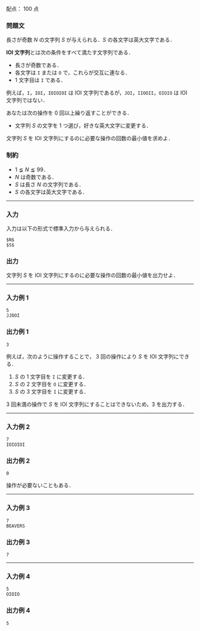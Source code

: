 配点： $100$ 点

### 問題文

長さが奇数 $N$ の文字列 $S$ が与えられる．$S$ の各文字は英大文字である．

**IOI 文字列**とは次の条件をすべて満たす文字列である．

- 長さが奇数である．
- 各文字は `I` または `O` で，これらが交互に連なる．
- $1$ 文字目は `I` である．

例えば，`I`，`IOI`，`IOIOIOI` は IOI 文字列であるが，`JOI`，`IIOOII`，`OIOIO` は IOI 文字列ではない．

あなたは次の操作を $0$ 回以上繰り返すことができる．

- 文字列 $S$ の文字を $1$ つ選び，好きな英大文字に変更する．

文字列 $S$ を IOI 文字列にするのに必要な操作の回数の最小値を求めよ．

### 制約

- $1 \leqq N \leqq 99$．
- $N$ は奇数である．
- $S$ は長さ $N$ の文字列である．
- $S$ の各文字は英大文字である．

---

### 入力

入力は以下の形式で標準入力から与えられる．

~~~
$N$
$S$
~~~

### 出力

文字列 $S$ を IOI 文字列にするのに必要な操作の回数の最小値を出力せよ．

---

### 入力例 1

~~~
5
JJOOI
~~~

### 出力例 1

~~~
3
~~~

例えば，次のように操作することで， $3$ 回の操作により $S$ を IOI 文字列にできる．

1. $S$ の $1$ 文字目を `I` に変更する．
2. $S$ の $2$ 文字目を `O` に変更する．
3. $S$ の $3$ 文字目を `I` に変更する．

$3$ 回未満の操作で $S$ を IOI 文字列にすることはできないため，$3$ を出力する．

---

### 入力例 2

~~~
7
IOIOIOI
~~~

### 出力例 2

~~~
0
~~~

操作が必要ないこともある．

---

### 入力例 3

~~~
7
BEAVERS
~~~

### 出力例 3

~~~
7
~~~

---

### 入力例 4

~~~
5
OIOIO
~~~

### 出力例 4

~~~
5
~~~
